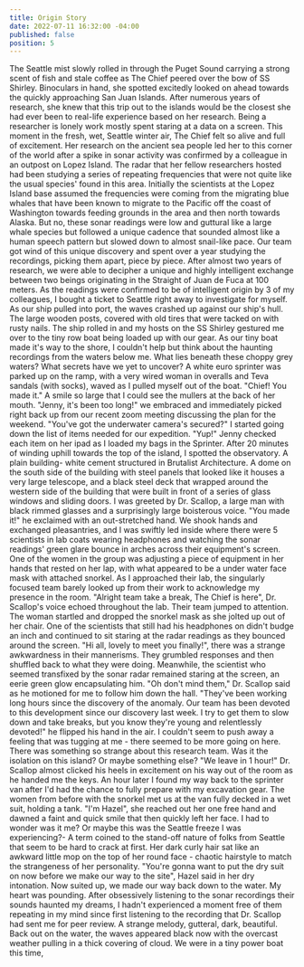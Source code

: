 ```yaml
---
title: Origin Story
date: 2022-07-11 16:32:00 -04:00
published: false
position: 5
---
```


The Seattle mist slowly rolled in through the Puget Sound carrying a strong scent of fish and stale coffee as The Chief peered over the bow of SS Shirley. Binoculars in hand, she spotted excitedly looked on ahead towards the quickly approaching San Juan Islands. After numerous years of research, she knew that this trip out to the islands would be the closest she had ever been to real-life experience based on her research. 
Being a researcher is lonely work mostly spent staring at a data on a screen. This moment in the fresh, wet, Seattle winter air, The Chief felt so alive and full of excitement. Her research on the ancient sea people led her to this corner of the world after a spike in sonar activity was confirmed by a colleague in an outpost on Lopez Island. The radar that her fellow researchers hosted had been studying a series of repeating frequencies that were not quite like the usual species' found in this area.
Initially the scientists at the Lopez Island base assumed the frequencies were coming from the migrating blue whales that have been known to migrate to the Pacific off the coast of Washington towards feeding grounds in the area and then north towards Alaska. But no, these sonar readings were low and guttural like a large whale species but followed a unique cadence that sounded almost like a human speech pattern but slowed down to almost snail-like pace. Our team got wind of this unique discovery and spent over a year studying the recordings, picking them apart, piece by piece. After almost two years of research, we were able to decipher a unique and highly intelligent exchange between two beings originating in the Straight of Juan de Fuca at 100 meters. As the readings were confirmed to be of intelligent origin by 3 of my colleagues, I bought a ticket to Seattle right away to investigate for myself. 
As our ship pulled into port, the waves crashed up against our ship's hull. The large wooden posts, covered with old tires that were tacked on with rusty nails. The ship rolled in and my hosts on the SS Shirley gestured me over to the tiny row boat being loaded up with our gear. 
As our tiny boat made it's way to the shore, I couldn't help but think about the haunting recordings from the waters below me. What lies beneath these choppy grey waters? What secrets have we yet to uncover? 
A white euro sprinter was parked up on the ramp, with a very wired woman in overalls and Teva sandals (with socks), waved as I pulled myself out of the boat. 
"Chief! You made it." A smile so large that I could see the mullers at the back of her mouth. 
"Jenny, it's been too long!" we embraced and immediately picked right back up from our recent zoom meeting discussing the plan for the weekend. 
"You've got the underwater camera's secured?" I started going down the list of items needed for our expedition. 
"Yup!" Jenny checked each item on her ipad as I loaded my bags in the Sprinter.
After 20 minutes of winding uphill towards the top of the island, I spotted the observatory. A plain building- white cement structured in Brutalist Architecture. A dome on the south side of the building with steel panels that looked like it houses a very large telescope, and a black steel deck that wrapped around the western side of the building that were built in front of a series of glass windows and sliding doors. 
I was greeted by Dr. Scallop, a large man with black rimmed glasses and a surprisingly large boisterous voice. "You made it!" he exclaimed with an out-stretched hand. We shook hands and exchanged pleasantries, and I was swiftly led inside where there were 5 scientists in lab coats wearing headphones and watching the sonar readings' green glare bounce in arches across their equipment's screen. One of the women in the group was adjusting a piece of equipment in her hands that rested on her lap, with what appeared to be a under water face mask with attached snorkel. As I approached their lab, the singularly focused team barely looked up from their work to acknowledge my presence in the room. 
"Alright team take a break, The Chief is here", Dr. Scallop's voice echoed throughout the lab. Their team jumped to attention. The woman startled and dropped the snorkel mask as she jolted up out of her chair. One of the scientists that still had his headphones on didn't budge an inch and continued to sit staring at the radar readings as they bounced around the screen. 
"Hi all, lovely to meet you finally!", there was a strange awkwardness in their mannerisms. They grumbled responses and then shuffled back to what they were doing. Meanwhile, the scientist who seemed transfixed by the sonar radar remained staring at the screen, an eerie green glow encapsulating him. 
"Oh don't mind them," Dr. Scallop said as he motioned for me to follow him down the hall. "They've been working long hours since the discovery of the anomaly. Our team has been devoted to this development since our discovery last week. I try to get them to slow down and take breaks, but you know they're young and relentlessly devoted!" he flipped his hand in the air. 
I couldn't seem to push away a feeling that was tugging at me - there seemed to be more going on here. There was something so strange about this research team. Was it the isolation on this island? Or maybe something else?
"We leave in 1 hour!" Dr. Scallop almost clicked his heels in excitement on his way out of the room as he handed me the keys. 
An hour later I found my way back to the sprinter van after I'd had the chance to fully prepare with my excavation gear. The women from before with the snorkel met us at the van fully decked in a wet suit, holding a tank. 
"I'm Hazel", she reached out her one free hand and dawned a faint and quick smile that then quickly left her face. I had to wonder was it me? Or maybe this was the Seattle freeze I was experiencing?- A term coined to the stand-off nature of folks from Seattle that seem to be hard to crack at first. Her dark curly hair sat like an awkward little mop on the top of her round face - chaotic hairstyle to match the strangeness of her personality. "You're gonna want to put the dry suit on now before we make our way to the site", Hazel said in her dry intonation. 
Now suited up, we made our way back down to the water. My heart was pounding. 
After obsessively listening to the sonar recordings their sounds haunted my dreams, I hadn't experienced a moment free of them repeating in my mind since first listening to the recording that Dr. Scallop had sent me for peer review. A strange melody, gutteral, dark, beautiful. 
Back out on the water, the waves appeared black now with the overcast weather pulling in a thick covering of cloud. We were in a tiny power boat this time, 
  

